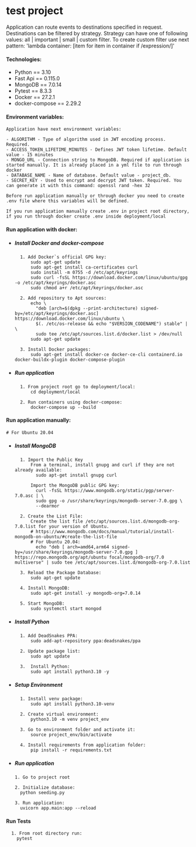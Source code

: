 # test project

Application can route events to destinations specified in request. Destinations can be filtered by strategy. 
Strategy can have one of following values: all | important | small | custom filter. 
To create custom filter use next pattern: 'lambda container: [item for item in container if /expression/]'

#### Technologies:
- Python == 3.10
- Fast Api == 0.115.0
- MongoDB == 7.0.14
- Pytest == 8.3.3
- Docker == 27.2.1
- docker-compose == 2.29.2

#### Environment variables:
    Application have next environment variables:

    - ALGORITHM - Type of algorithm used in JWT encoding process. Required. 
    - ACCESS_TOKEN_LIFETIME_MINUTES - Defines JWT token lifetime. Default value - 15 minutes
    - MONGO_URL - Connection string to MongoDB. Required if application is started manually. It is already placed in a yml file to run through docker
    - DATABASE_NAME - Name of database. Default value - project_db.
    - SECRET_KEY - Used to encrypt and decrypt JWT token. Required. You can generate it with this command: openssl rand -hex 32 
  
    Before run application manually or through docker you need to create .env file where this variables will be defined. 
  
    If you run application manually create .env in project root directory, if you run through docker create .env inside deployment/local
                

#### Run application with docker:

- ##### Install Docker and docker-compose
        1. Add Docker`s official GPG key:
            sudo apt-get update
            sudo apt-get install ca-certificates curl
            sudo install -m 0755 -d /etc/apt/keyrings
            sudo curl -fsSL https://download.docker.com/linux/ubuntu/gpg -o /etc/apt/keyrings/docker.asc
            sudo chmod a+r /etc/apt/keyrings/docker.asc

        2. Add repository to Apt sources:
            echo \
              "deb [arch=$(dpkg --print-architecture) signed-by=/etc/apt/keyrings/docker.asc] https://download.docker.com/linux/ubuntu \
              $(. /etc/os-release && echo "$VERSION_CODENAME") stable" | \
              sudo tee /etc/apt/sources.list.d/docker.list > /dev/null
            sudo apt-get update

        3. Install Docker packages:
            sudo apt-get install docker-ce docker-ce-cli containerd.io docker-buildx-plugin docker-compose-plugin

- ##### Run application
        1. From project root go to deployment/local:
            cd deployment/local

        2. Run containers using docker-compose:
            docker-compose up --build

#### Run application manually:
    # For Ubuntu 20.04

- ##### Install MongoDB
        1. Import the Public Key
            From a terminal, install gnupg and curl if they are not already available:
              sudo apt-get install gnupg curl

            Import the MongoDB public GPG key:
              curl -fsSL https://www.mongodb.org/static/pgp/server-7.0.asc | \
              sudo gpg -o /usr/share/keyrings/mongodb-server-7.0.gpg \
              --dearmor

        2. Create the List File:
            Create the list file /etc/apt/sources.list.d/mongodb-org-7.0.list for your version of Ubuntu.
            # https://www.mongodb.com/docs/manual/tutorial/install-mongodb-on-ubuntu/#create-the-list-file
            # For Ubuntu 20.04:
              echo "deb [ arch=amd64,arm64 signed-by=/usr/share/keyrings/mongodb-server-7.0.gpg ] https://repo.mongodb.org/apt/ubuntu focal/mongodb-org/7.0 multiverse" | sudo tee /etc/apt/sources.list.d/mongodb-org-7.0.list

        3. Reload the Package Database:
            sudo apt-get update

        4. Install MongoDB:
            sudo apt-get install -y mongodb-org=7.0.14

        5. Start MongoDB:
            sudo systemctl start mongod

- ##### Install Python
        1. Add DeadSnakes PPA:
            sudo add-apt-repository ppa:deadsnakes/ppa
 
        2. Update package list:
            sudo apt update

        3.  Install Python:
            sudo apt install python3.10 -y

- ##### Setup Environment
        1. Install venv package:
            sudo apt install python3.10-venv

        2. Create virtual environment:
            python3.10 -m venv project_env

        3. Go to environment folder and activate it:
            source project_env/bin/activate

        4. Install requirements from application folder:
            pip install -r requirements.txt

- ##### Run application
      1. Go to project root

      2. Initialize database:
        python seeding.py

      3. Run application:
        uvicorn app.main:app --reload

#### Run Tests
      1. From root directory run:
        pytest



